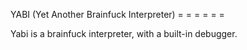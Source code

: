 YABI (Yet Another Brainfuck Interpreter)
= = = = = =

Yabi is a brainfuck interpreter, with a built-in debugger.
